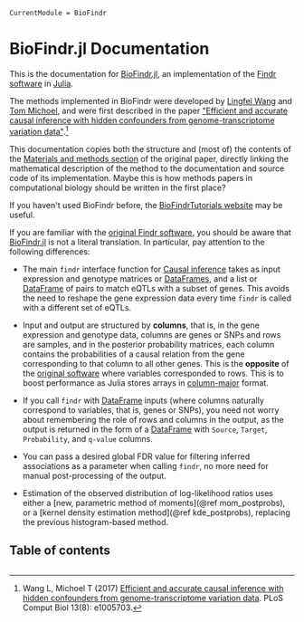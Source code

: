 ```@meta
CurrentModule = BioFindr
```

# BioFindr.jl Documentation

This is the documentation for [BioFindr.jl](https://github.com/tmichoel/BioFindr.jl), an implementation of the [Findr software](https://github.com/lingfeiwang/findr) in [Julia](https://julialang.org/). 

The methods implemented in BioFindr were developed by [Lingfei Wang](https://github.com/lingfeiwang) and [Tom Michoel](https://tmichoel.github.io), and were first described in the paper ["Efficient and accurate causal inference with hidden confounders from genome-transcriptome variation data"](https://doi.org/10.1371/journal.pcbi.1005703).[^Wang2017]

This documentation copies both the structure and (most of) the contents of the [Materials and methods section](https://journals.plos.org/ploscompbiol/article?id=10.1371/journal.pcbi.1005703#sec009) of the original paper, directly linking the mathematical description of the method to the documentation and source code of its implementation. Maybe this is how methods papers in computational biology should be written in the first place?

If you haven't used BioFindr before, the [BioFindrTutorials website](https://tmichoel.github.io/BioFindrTutorials) may be useful.

If you are familiar with the [original Findr software](https://github.com/lingfeiwang/findr), you should be aware that
[BioFindr.jl](https://github.com/tmichoel/BioFindr.jl) is not a literal translation. In particular, pay attention to the following differences:

- The main `findr` interface function for [Causal inference](@ref) takes as input expression and genotype matrices or [DataFrames](https://dataframes.juliadata.org/stable/), and a list or [DataFrame](https://dataframes.juliadata.org/stable/) of pairs to match eQTLs with a subset of genes. This avoids the need to reshape the gene expression data every time `findr` is called with a different set of eQTLs.

- Input and output are structured by **columns**, that is, in the gene expression and genotype data, columns are genes or SNPs and rows are samples, and in the posterior probability matrices, each column contains the probabilities of a causal relation from the gene corresponding to that column to all other genes. This is the **opposite** of the [original software](https://github.com/lingfeiwang/findr) where variables corresponded to rows. This is to boost performance as Julia stores arrays in [column-major](https://docs.julialang.org/en/v1/manual/performance-tips/#man-performance-column-major) format.

-  If you call `findr` with [DataFrame](https://dataframes.juliadata.org/stable/) inputs (where columns naturally correspond to variables, that is, genes or SNPs), you need not worry about remembering the role of rows and columns in the output, as the output is returned in the form of a [DataFrame](https://dataframes.juliadata.org/stable/) with `Source`, `Target`, `Probability`, and `q-value` columns.

- You can pass a desired global FDR value for filtering inferred associations as a parameter when calling `findr`, no more need for manual post-processing of the output.  

- Estimation of the observed distribution of log-likelihood ratios uses either a [new, parametric method of moments](@ref mom_postprobs), or a [kernel density estimation method](@ref kde_postprobs), replacing the previous histogram-based method. 

## Table of contents

```@contents
```

[^Wang2017]: Wang L, Michoel T (2017) [Efficient and accurate causal inference with hidden confounders from genome-transcriptome variation data](https://doi.org/10.1371/journal.pcbi.1005703). PLoS Comput Biol 13(8): e1005703.
